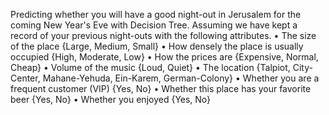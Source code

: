 Predicting whether you will have a good night-out in Jerusalem for the
coming New Year's Eve with Decision Tree. Assuming we have kept a record of your previous night-outs with the
following attributes.
• The size of the place {Large, Medium, Small}
• How densely the place is usually occupied {High, Moderate, Low}
• How the prices are {Expensive, Normal, Cheap}
• Volume of the music {Loud, Quiet}
• The location {Talpiot, City-Center, Mahane-Yehuda, Ein-Karem, German-Colony}
• Whether you are a frequent customer (VIP) {Yes, No}
• Whether this place has your favorite beer {Yes, No}
• Whether you enjoyed {Yes, No}